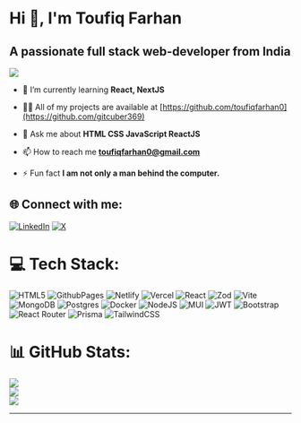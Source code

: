 # Hi 👋, I'm Toufiq Farhan

[](https://github.com/avinash201199/profile-readme-templates/blob/main/Profile%20Readme%20Templates/Dhruva%20Bhat.md#hi--im-dhruva-bhat-s-n)

## A passionate full stack web-developer from India

[![](https://visitcount.itsvg.in/api?id=toufiqfarhan0&icon=0&color=0)](https://visitcount.itsvg.in)


-   🌱 I’m currently learning  **React, NextJS**
    
-   👨‍💻 All of my projects are available at  [https://github.com/toufiqfarhan0](https://github.com/gitcuber369)
   

-   💬 Ask me about  **HTML CSS JavaScript ReactJS**
    
-   📫 How to reach me  **[toufiqfarhan0@gmail.com](mailto:arpitchaudhary2003@gmail.com)**


-   ⚡ Fun fact  **I am not only a man behind the computer.**


## 🌐 Connect with me:
[![LinkedIn](https://img.shields.io/badge/LinkedIn-%230077B5.svg?logo=linkedin&logoColor=white)](https://www.linkedin.com/in/toufiq-farhan-006tf/) [![X](https://img.shields.io/badge/X-black.svg?logo=X&logoColor=white)](https://x.com/https://x.com/toufiq_farhan) 

# 💻 Tech Stack:
![HTML5](https://img.shields.io/badge/html5-%23E34F26.svg?style=for-the-badge&logo=html5&logoColor=white) ![GithubPages](https://img.shields.io/badge/github%20pages-121013?style=for-the-badge&logo=github&logoColor=white) ![Netlify](https://img.shields.io/badge/netlify-%23000000.svg?style=for-the-badge&logo=netlify&logoColor=#00C7B7) ![Vercel](https://img.shields.io/badge/vercel-%23000000.svg?style=for-the-badge&logo=vercel&logoColor=white) ![React](https://img.shields.io/badge/react-%2320232a.svg?style=for-the-badge&logo=react&logoColor=%2361DAFB) ![Zod](https://img.shields.io/badge/zod-%233068b7.svg?style=for-the-badge&logo=zod&logoColor=white) ![Vite](https://img.shields.io/badge/vite-%23646CFF.svg?style=for-the-badge&logo=vite&logoColor=white) ![MongoDB](https://img.shields.io/badge/MongoDB-%234ea94b.svg?style=for-the-badge&logo=mongodb&logoColor=white) ![Postgres](https://img.shields.io/badge/postgres-%23316192.svg?style=for-the-badge&logo=postgresql&logoColor=white) ![Docker](https://img.shields.io/badge/docker-%230db7ed.svg?style=for-the-badge&logo=docker&logoColor=white) ![NodeJS](https://img.shields.io/badge/node.js-6DA55F?style=for-the-badge&logo=node.js&logoColor=white) ![MUI](https://img.shields.io/badge/MUI-%230081CB.svg?style=for-the-badge&logo=mui&logoColor=white) ![JWT](https://img.shields.io/badge/JWT-black?style=for-the-badge&logo=JSON%20web%20tokens) ![Bootstrap](https://img.shields.io/badge/bootstrap-%238511FA.svg?style=for-the-badge&logo=bootstrap&logoColor=white) ![React Router](https://img.shields.io/badge/React_Router-CA4245?style=for-the-badge&logo=react-router&logoColor=white) ![Prisma](https://img.shields.io/badge/Prisma-3982CE?style=for-the-badge&logo=Prisma&logoColor=white)
![TailwindCSS](https://img.shields.io/badge/tailwindcss-%2338B2AC.svg?style=for-the-badge&logo=tailwind-css&logoColor=white)
# 📊 GitHub Stats:
![](https://github-readme-stats.vercel.app/api?username=toufiqfarhan0&theme=dark&hide_border=false&include_all_commits=false&count_private=false)<br/>
![](https://github-readme-streak-stats.herokuapp.com/?user=toufiqfarhan0&theme=dark&hide_border=false)<br/>
![](https://github-readme-stats.vercel.app/api/top-langs/?username=toufiqfarhan0&theme=dark&hide_border=false&include_all_commits=false&count_private=false&layout=compact)

---
